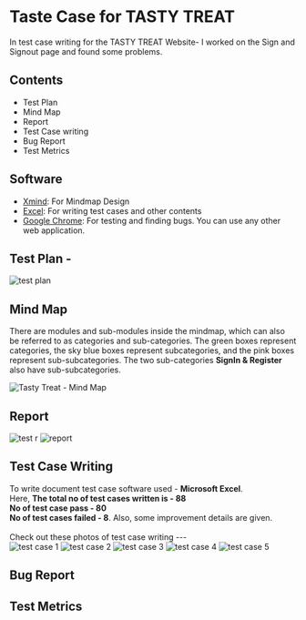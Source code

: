 # Taste Case for TASTY TREAT
In test case writing for the TASTY TREAT Website- I worked on the Sign and Signout page and found some problems. 

## Contents
+ Test Plan 
+ Mind Map
+ Report
+ Test Case writing
+ Bug Report
+ Test Metrics
  
## Software 
- [Xmind](https://xmind.app): For Mindmap Design
- [Excel](): For writing test cases and other contents
- [Google Chrome](https://www.google.com/chrome): For testing and finding bugs. You can use any other web application.

## Test Plan -
![test plan](https://github.com/rashadkhan97/Taste-Case-for-TASTY-TREAT/assets/76771109/ba2b1534-c0db-48bc-abdb-f4e7cb749e5e)

## Mind Map
There are modules and sub-modules inside the mindmap, which can also be referred to as categories and sub-categories. The green boxes represent categories, the sky blue boxes represent subcategories, and the pink boxes represent sub-subcategories. The two sub-categories **SignIn & Register** also have sub-subcategories.

![Tasty Treat - Mind Map](https://github.com/rashadkhan97/Taste-Case-for-TASTY-TREAT/assets/76771109/79a53b3a-fda6-4034-b942-2cc8d516342f)

## Report
![test r](https://github.com/rashadkhan97/Taste-Case-for-TASTY-TREAT/assets/76771109/e6ef87aa-9366-4ae8-a2f8-256ab63f5b33)
![report](https://github.com/rashadkhan97/Taste-Case-for-TASTY-TREAT/assets/76771109/035bf8ae-ff2d-463d-aac6-29255476dce8)

## Test Case Writing
To write document test case software used - **Microsoft Excel**. 
<br>Here, **The total no of test cases written is - 88**  </br> **No of test case pass - 80** <br>**No of test cases failed - 8**. Also, some improvement details are given.</br>
<br> Check out these photos of test case writing --- </br>
![test case 1](https://github.com/rashadkhan97/Taste-Case-for-TASTY-TREAT/assets/76771109/8a181ea1-a069-4769-8bed-b01f07dbc15c)
![test case 2](https://github.com/rashadkhan97/Taste-Case-for-TASTY-TREAT/assets/76771109/a0d50a95-6659-48a1-8565-d89cb59f48d8)
![test case 3](https://github.com/rashadkhan97/Taste-Case-for-TASTY-TREAT/assets/76771109/7b2bdb0c-79db-453d-9c2c-b9b5aae30bdc)
![test case 4](https://github.com/rashadkhan97/Taste-Case-for-TASTY-TREAT/assets/76771109/99dc6bd8-b2a9-456b-8fae-a0034eabb626)
![test case 5](https://github.com/rashadkhan97/Taste-Case-for-TASTY-TREAT/assets/76771109/1c3ab120-7caf-4156-b280-926490186f23)



## Bug Report

## Test Metrics


